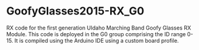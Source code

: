 # GoofyGlasses2015-RX_G0
RX code for the first generation UIdaho Marching Band Goofy Glasses RX Module.
This code is deployed in the G0 group comprising the ID range 0-15. It is compiled using the Arduino IDE using a custom board profile.
